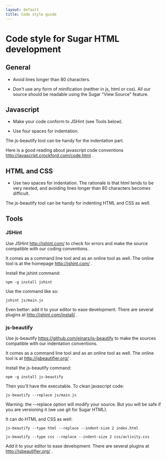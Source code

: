 ```yaml
---
layout: default
title: Code style guide
---
```


Code style for Sugar HTML development
=====================================

General
-------

* Avoid lines longer than 80 characters.

* Don't use any form of minification (neither in js, html or css).
  All our source should be readable using the Sugar "View Source"
  feature.

Javascript
----------

* Make your code conform to JSHint (see Tools below).

* Use four spaces for indentation.

The js-beautify tool can be handy for the indentation part.

Here is a good reading about javascript code conventions
<http://javascript.crockford.com/code.html> .

HTML and CSS
------------

* Use two spaces for indentation.  The rationale is that html tends to
  be very nested, and avoiding lines longer than 80 characters becomes
  difficult.

The js-beautify tool can be handy for indenting HTML and CSS as well.

Tools
-----

### JSHint

Use JSHint <http://jshint.com/> to check for errors and make the
source compatible with our coding conventions.

It comes as a command line tool and as an online tool as well.  The
online tool is at the homepage <http://jshint.com/> .

Install the jshint command:

    npm -g install jshint

Use the command like so:

    jshint js/main.js

Even better: add it to your editor to ease development.  There are
several plugins at <http://jshint.com/install/> .

### js-beautify

Use js-beautify <https://github.com/einars/js-beautify> to make the
sources compatible with our indentation conventions.

It comes as a command line tool and as an online tool as well.  The
online tool is at <http://jsbeautifier.org/> .

Install the js-beautify command:

    npm -g install js-beautify

Then you'll have the executable.  To clean javascript code:

    js-beautify --replace js/main.js

Warning: the --replace option will modify your source.  But you will
be safe if you are versioning it (we use git for Sugar HTML).

It can do HTML and CSS as well:

    js-beautify --type html --replace --indent-size 2 index.html

    js-beautify --type css --replace --indent-size 2 css/activity.css

Add it to your editor to ease development.  There are several plugins
at http://jsbeautifier.org/ .
